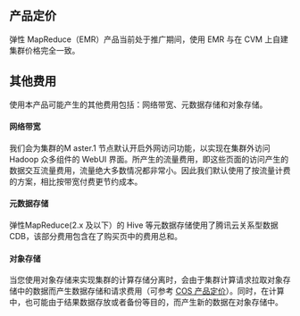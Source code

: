 ## 产品定价
弹性 MapReduce（EMR）产品当前处于推广期间，使用 EMR 与在 CVM 上自建集群价格完全一致。 


## 其他费用
使用本产品可能产生的其他费用包括：网络带宽、元数据存储和对象存储。

#### 网络带宽
我们会为集群的M aster.1 节点默认开启外网访问功能，以实现在集群外访问 Hadoop 众多组件的 WebUI 界面。所产生的流量费用，即这些页面的访问产生的数据交互流量费用，流量绝大多数情况都非常小。因此我们默认使用了按流量计费的方案，相比按带宽付费更节约成本。

#### 元数据存储
弹性MapReduce(2.x 及以下）的 Hive 等元数据存储使用了腾讯云关系型数据 CDB，该部分费用包含在了购买页中的费用总和。

#### 对象存储
当您使用对象存储来实现集群的计算存储分离时，会由于集群计算请求拉取对象存储中的数据而产生数据存储和请求费用（可参考 [COS 产品定价](https://cloud.tencent.com/document/product/436/6239)）。同时，在计算中，也可能由于结果数据存放或者备份等目的，而产生新的数据在对象存储中。

